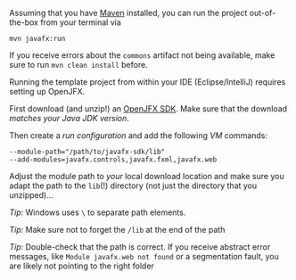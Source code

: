 
Assuming that you have [Maven](https://maven.apache.org/install.html) installed, you can run the project out-of-the-box from your terminal via

	mvn javafx:run

If you receive errors about the `commons` artifact not being available, make sure to run `mvn clean install` before.

Running the template project from within your IDE (Eclipse/IntelliJ) requires setting up OpenJFX.

First download (and unzip!) an [OpenJFX SDK](https://openjfx.io).
Make sure that the download *matches your Java JDK version*.

Then create a *run configuration* and add the following *VM* commands:

	--module-path="/path/to/javafx-sdk/lib"
	--add-modules=javafx.controls,javafx.fxml,javafx.web

Adjust the module path to *your* local download location and make sure you adapt the path
to the `lib`(!) directory (not just the directory that you unzipped)...

*Tip:* Windows uses `\` to separate path elements.

*Tip:* Make sure not to forget the `/lib` at the end of the path

*Tip:* Double-check that the path is correct. If you receive abstract error messages, like `Module javafx.web not found`
or a segmentation fault, you are likely not pointing to the right folder
